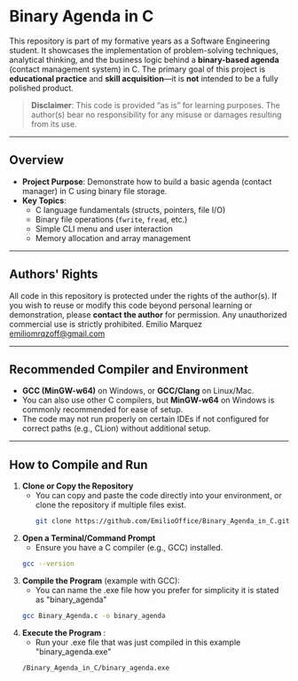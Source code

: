 # Binary Agenda in C

This repository is part of my formative years as a Software Engineering student. It showcases the implementation of problem-solving techniques, analytical thinking, and the business logic behind a **binary-based agenda** (contact management system) in C. The primary goal of this project is **educational practice** and **skill acquisition**—it is **not** intended to be a fully polished product.

> **Disclaimer**: This code is provided “as is” for learning purposes. The author(s) bear no responsibility for any misuse or damages resulting from its use.

---

## Overview

- **Project Purpose**: Demonstrate how to build a basic agenda (contact manager) in C using binary file storage.  
- **Key Topics**:  
  - C language fundamentals (structs, pointers, file I/O)  
  - Binary file operations (`fwrite`, `fread`, etc.)  
  - Simple CLI menu and user interaction  
  - Memory allocation and array management

---

## Authors' Rights

All code in this repository is protected under the rights of the author(s). If you wish to reuse or modify this code beyond personal learning or demonstration, please **contact the author** for permission. Any unauthorized commercial use is strictly prohibited. Emilio Marquez <emiliomrqzoff@gmail.com>

---

## Recommended Compiler and Environment

- **GCC (MinGW-w64)** on Windows, or **GCC/Clang** on Linux/Mac.  
- You can also use other C compilers, but **MinGW-w64** on Windows is commonly recommended for ease of setup.  
- The code may not run properly on certain IDEs if not configured for correct paths (e.g., CLion) without additional setup.

---

## How to Compile and Run

1. **Clone or Copy the Repository**  
   - You can copy and paste the code directly into your environment, or clone the repository if multiple files exist.
      ```bash
      git clone https://github.com/EmilioOffice/Binary_Agenda_in_C.git

2. **Open a Terminal/Command Prompt**  
   - Ensure you have a C compiler (e.g., GCC) installed.
   ```bash
   gcc --version

3. **Compile the Program** (example with GCC):
   - You can name the .exe file how you prefer for simplicity it is stated as "binary_agenda"
   ```bash
   gcc Binary_Agenda.c -o binary_agenda

4. **Execute the Program** :
   - Run your .exe file that was just compiled in this example "binary_agenda.exe"
   ```bash
   /Binary_Agenda_in_C/binary_agenda.exe

